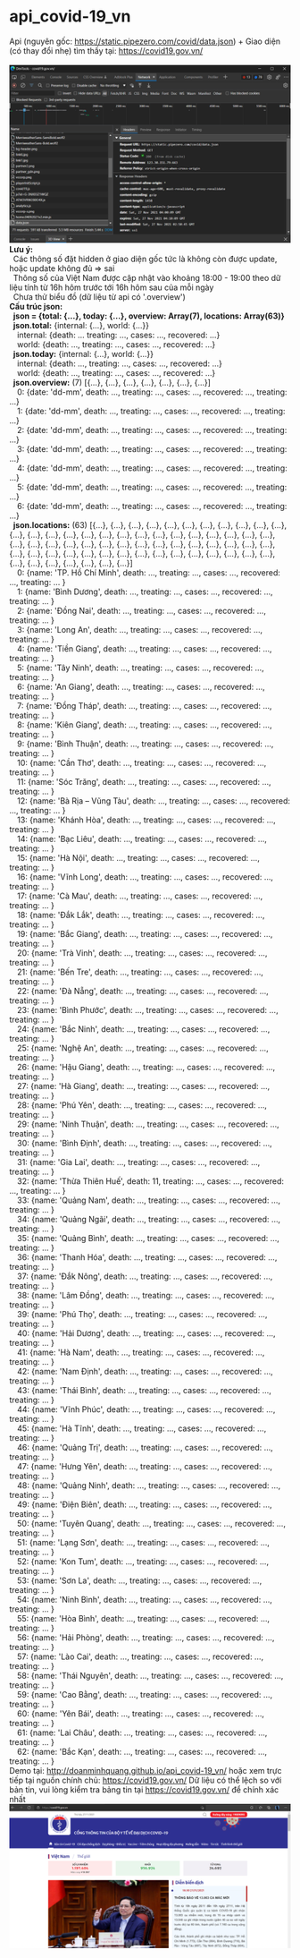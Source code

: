 # api_covid-19_vn
Api (nguyên gốc: https://static.pipezero.com/covid/data.json) + Giao diện (có thay đổi nhẹ) tìm thấy tại: https://covid19.gov.vn/ <br><br>
![api](https://github.com/doanminhquang/api_covid-19_vn/blob/main/api.png?raw=true)
<b>Lưu ý:</b><br>
&ensp;Các thông số đặt hidden ở giao diện gốc tức là không còn được update, hoặc update không đủ => sai<br>
&ensp;Thông số của Việt Nam được cập nhật vào khoảng 18:00 - 19:00 theo dữ liệu tính từ 16h hôm trước tới 16h hôm sau của mỗi ngày<br>
&ensp;Chưa thử biểu đồ (dữ liệu từ api có '.overview') <br>
<b>Cấu trúc json:</b><br>
&ensp;<b>json = {total: {…}, today: {…}, overview: Array(7), locations: Array(63)}</b><br>
&ensp;<b>json.total:</b> {internal: {…}, world: {…}} <br>
&ensp;&ensp;internal: {death: … treating: …, cases: …, recovered: …} <br>
&ensp;&ensp;world: {death: …, treating: …, cases: …, recovered: …} <br>
&ensp;<b>json.today:</b> {internal: {…}, world: {…}} <br>
&ensp;&ensp;internal: {death: …, treating: …, cases: …, recovered: …} <br>
&ensp;&ensp;world: {death: …, treating: …, cases: …, recovered: …} <br>
&ensp;<b>json.overview:</b> (7) [{…}, {…}, {…}, {…}, {…}, {…}, {…}] <br>
&ensp;&ensp;0: {date: 'dd-mm', death: …, treating: …, cases: …, recovered: …, treating: …} <br>
&ensp;&ensp;1: {date: 'dd-mm', death: …, treating: …, cases: …, recovered: …, treating: …} <br>
&ensp;&ensp;2: {date: 'dd-mm', death: …, treating: …, cases: …, recovered: …, treating: …} <br>
&ensp;&ensp;3: {date: 'dd-mm', death: …, treating: …, cases: …, recovered: …, treating: …} <br>
&ensp;&ensp;4: {date: 'dd-mm', death: …, treating: …, cases: …, recovered: …, treating: …} <br>
&ensp;&ensp;5: {date: 'dd-mm', death: …, treating: …, cases: …, recovered: …, treating: …} <br>
&ensp;&ensp;6: {date: 'dd-mm', death: …, treating: …, cases: …, recovered: …, treating: …} <br>
&ensp;<b>json.locations:</b> (63) [{…}, {…}, {…}, {…}, {…}, {…}, {…}, {…}, {…}, {…}, {…}, {…}, {…}, {…}, {…}, {…}, {…}, {…}, {…}, {…}, {…}, {…}, {…}, {…}, {…}, {…}, {…}, {…}, {…}, {…}, {…}, {…}, {…}, {…}, {…}, {…}, {…}, {…}, {…}, {…}, {…}, {…}, {…}, {…}, {…}, {…}, {…}, {…}, {…}, {…}, {…}, {…}, {…}, {…}, {…}, {…}, {…}, {…}, {…}, {…}, {…}, {…}, {…}] <br>
&ensp;&ensp;0: {name: 'TP. Hồ Chí Minh', death: …, treating: …, cases: …, recovered: …, treating: … } <br>
&ensp;&ensp;1: {name: 'Bình Dương', death: …, treating: …, cases: …, recovered: …, treating: … } <br>
&ensp;&ensp;2: {name: 'Đồng Nai', death:  …, treating: …, cases: …, recovered: …, treating: … } <br>
&ensp;&ensp;3: {name: 'Long An', death:  …, treating: …, cases: …, recovered: …, treating: … } <br>
&ensp;&ensp;4: {name: 'Tiền Giang', death:  …, treating: …, cases: …, recovered: …, treating: … } <br>
&ensp;&ensp;5: {name: 'Tây Ninh', death:  …, treating: …, cases: …, recovered: …, treating: … } <br>
&ensp;&ensp;6: {name: 'An Giang', death:  …, treating: …, cases: …, recovered: …, treating: … } <br>
&ensp;&ensp;7: {name: 'Đồng Tháp', death:  …, treating: …, cases: …, recovered: …, treating: … } <br>
&ensp;&ensp;8: {name: 'Kiên Giang', death:  …, treating: …, cases: …, recovered: …, treating: … } <br>
&ensp;&ensp;9: {name: 'Bình Thuận', death:  …, treating: …, cases: …, recovered: …, treating: … } <br>
&ensp;&ensp;10: {name: 'Cần Thơ', death:  …, treating: …, cases: …, recovered: …, treating: … } <br>
&ensp;&ensp;11: {name: 'Sóc Trăng', death:  …, treating: …, cases: …, recovered: …, treating: … } <br>
&ensp;&ensp;12: {name: 'Bà Rịa – Vũng Tàu', death:  …, treating: …, cases: …, recovered: …, treating: … } <br>
&ensp;&ensp;13: {name: 'Khánh Hòa', death:  …, treating: …, cases: …, recovered: …, treating: … } <br>
&ensp;&ensp;14: {name: 'Bạc Liêu', death:  …, treating: …, cases: …, recovered: …, treating: … } <br>
&ensp;&ensp;15: {name: 'Hà Nội', death:  …, treating: …, cases: …, recovered: …, treating: … } <br>
&ensp;&ensp;16: {name: 'Vĩnh Long', death:  …, treating: …, cases: …, recovered: …, treating: … } <br>
&ensp;&ensp;17: {name: 'Cà Mau', death:  …, treating: …, cases: …, recovered: …, treating: … } <br>
&ensp;&ensp;18: {name: 'Đắk Lắk', death:  …, treating: …, cases: …, recovered: …, treating: … } <br>
&ensp;&ensp;19: {name: 'Bắc Giang', death:  …, treating: …, cases: …, recovered: …, treating: … } <br>
&ensp;&ensp;20: {name: 'Trà Vinh', death:  …, treating: …, cases: …, recovered: …, treating: … } <br>
&ensp;&ensp;21: {name: 'Bến Tre', death:  …, treating: …, cases: …, recovered: …, treating: … } <br>
&ensp;&ensp;22: {name: 'Đà Nẵng', death:  …, treating: …, cases: …, recovered: …, treating: … } <br>
&ensp;&ensp;23: {name: 'Bình Phước', death:  …, treating: …, cases: …, recovered: …, treating: … } <br>
&ensp;&ensp;24: {name: 'Bắc Ninh', death:  …, treating: …, cases: …, recovered: …, treating: … } <br>
&ensp;&ensp;25: {name: 'Nghệ An', death:  …, treating: …, cases: …, recovered: …, treating: … } <br>
&ensp;&ensp;26: {name: 'Hậu Giang', death:  …, treating: …, cases: …, recovered: …, treating: … } <br>
&ensp;&ensp;27: {name: 'Hà Giang', death:  …, treating: …, cases: …, recovered: …, treating: … } <br>
&ensp;&ensp;28: {name: 'Phú Yên', death:  …, treating: …, cases: …, recovered: …, treating: … } <br>
&ensp;&ensp;29: {name: 'Ninh Thuận', death:  …, treating: …, cases: …, recovered: …, treating: … } <br>
&ensp;&ensp;30: {name: 'Bình Định', death:  …, treating: …, cases: …, recovered: …, treating: … } <br>
&ensp;&ensp;31: {name: 'Gia Lai', death:  …, treating: …, cases: …, recovered: …, treating: … } <br>
&ensp;&ensp;32: {name: 'Thừa Thiên Huế', death: 11, treating: …, cases: …, recovered: …, treating: … } <br>
&ensp;&ensp;33: {name: 'Quảng Nam', death:  …, treating: …, cases: …, recovered: …, treating: … } <br>
&ensp;&ensp;34: {name: 'Quảng Ngãi', death:  …, treating: …, cases: …, recovered: …, treating: … } <br>
&ensp;&ensp;35: {name: 'Quảng Bình', death:  …, treating: …, cases: …, recovered: …, treating: … } <br>
&ensp;&ensp;36: {name: 'Thanh Hóa', death:  …, treating: …, cases: …, recovered: …, treating: … } <br>
&ensp;&ensp;37: {name: 'Đắk Nông', death:  …, treating: …, cases: …, recovered: …, treating: … } <br>
&ensp;&ensp;38: {name: 'Lâm Đồng', death:  …, treating: …, cases: …, recovered: …, treating: … } <br>
&ensp;&ensp;39: {name: 'Phú Thọ', death:  …, treating: …, cases: …, recovered: …, treating: … } <br>
&ensp;&ensp;40: {name: 'Hải Dương', death:  …, treating: …, cases: …, recovered: …, treating: … } <br>
&ensp;&ensp;41: {name: 'Hà Nam', death:  …, treating: …, cases: …, recovered: …, treating: … } <br>
&ensp;&ensp;42: {name: 'Nam Định', death:  …, treating: …, cases: …, recovered: …, treating: … } <br>
&ensp;&ensp;43: {name: 'Thái Bình', death:  …, treating: …, cases: …, recovered: …, treating: … } <br>
&ensp;&ensp;44: {name: 'Vĩnh Phúc', death:  …, treating: …, cases: …, recovered: …, treating: … } <br>
&ensp;&ensp;45: {name: 'Hà Tĩnh', death:  …, treating: …, cases: …, recovered: …, treating: … } <br>
&ensp;&ensp;46: {name: 'Quảng Trị', death:  …, treating: …, cases: …, recovered: …, treating: … } <br>
&ensp;&ensp;47: {name: 'Hưng Yên', death:  …, treating: …, cases: …, recovered: …, treating: … } <br>
&ensp;&ensp;48: {name: 'Quảng Ninh', death:  …, treating: …, cases: …, recovered: …, treating: … } <br>
&ensp;&ensp;49: {name: 'Điện Biên', death:  …, treating: …, cases: …, recovered: …, treating: … } <br>
&ensp;&ensp;50: {name: 'Tuyên Quang', death: …, treating: …, cases: …, recovered: …, treating: … } <br>
&ensp;&ensp;51: {name: 'Lạng Sơn', death:  …, treating: …, cases: …, recovered: …, treating: … } <br>
&ensp;&ensp;52: {name: 'Kon Tum', death:  …, treating: …, cases: …, recovered: …, treating: … } <br>
&ensp;&ensp;53: {name: 'Sơn La', death:  …, treating: …, cases: …, recovered: …, treating: … } <br>
&ensp;&ensp;54: {name: 'Ninh Bình', death: …, treating: …, cases: …, recovered: …, treating: … } <br>
&ensp;&ensp;55: {name: 'Hòa Bình', death: …, treating: …, cases: …, recovered: …, treating: … } <br>
&ensp;&ensp;56: {name: 'Hải Phòng', death: …, treating: …, cases: …, recovered: …, treating: … } <br>
&ensp;&ensp;57: {name: 'Lào Cai', death: …, treating: …, cases: …, recovered: …, treating: … } <br>
&ensp;&ensp;58: {name: 'Thái Nguyên', death: …, treating: …, cases: …, recovered: …, treating: … } <br>
&ensp;&ensp;59: {name: 'Cao Bằng', death: …, treating: …, cases: …, recovered: …, treating: … } <br>
&ensp;&ensp;60: {name: 'Yên Bái', death: …, treating: …, cases: …, recovered: …, treating: … } <br>
&ensp;&ensp;61: {name: 'Lai Châu', death: …, treating: …, cases: …, recovered: …, treating: … } <br>
&ensp;&ensp;62: {name: 'Bắc Kạn', death: …, treating: …, cases: …, recovered: …, treating: … } <br>
Demo tại: http://doanminhquang.github.io/api_covid-19_vn/ hoặc xem trực tiếp tại nguồn chính chủ: https://covid19.gov.vn/
Dữ liệu có thể lệch so với bản tin, vui lòng kiểm tra bảng tin tại https://covid19.gov.vn/ để chính xác nhất 
![có thể bị sai lệch](https://github.com/doanminhquang/api_covid-19_vn/blob/main/27112021.png?raw=true)
